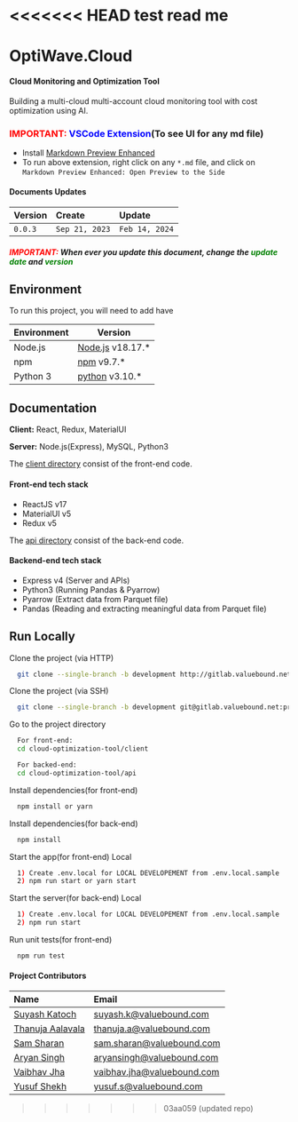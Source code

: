<<<<<<< HEAD
test read me
=======
# OptiWave.Cloud

#### Cloud Monitoring and Optimization Tool

<p>Building a multi-cloud multi-account cloud monitoring tool with cost optimization using AI.</p>

### <span style="color:red">IMPORTANT: </span><span style="color:blue">VSCode Extension</span>(To see UI for any md file)

- Install [Markdown Preview Enhanced](https://marketplace.visualstudio.com/items?itemName=shd101wyy.markdown-preview-enhanced)
- To run above extension, right click on any `*.md` file, and click on `Markdown Preview Enhanced: Open Preview to the Side`

#### Documents Updates

| Version | Create         | Update         |
| :------ | :------------- | :------------- |
| `0.0.3` | `Sep 21, 2023` | `Feb 14, 2024` |

##### <span style="color:red">IMPORTANT: </span> When ever you update this document, change the <span style="color:green">update date</span> and <span style="color:green">version</span>

## Environment

To run this project, you will need to add have

| Environment | Version                                                                    |
| ----------- | -------------------------------------------------------------------------- |
| Node.js     | [Node.js](https://nodejs.org/) v18.17.\*                                   |
| npm         | [npm](https://docs.npmjs.com/try-the-latest-stable-version-of-npm) v9.7.\* |
| Python 3    | [python](https://www.python.org/downloads/) v3.10.\*                       |

## Documentation

**Client:** React, Redux, MaterialUI

**Server:** Node.js(Express), MySQL, Python3

The [client directory](./client) consist of the front-end code.

#### Front-end tech stack

- ReactJS v17
- MaterialUI v5
- Redux v5

The [api directory](./api) consist of the back-end code.

#### Backend-end tech stack

- Express v4 (Server and APIs)
- Python3 (Running Pandas & Pyarrow)
- Pyarrow (Extract data from Parquet file)
- Pandas (Reading and extracting meaningful data from Parquet file)

## Run Locally

Clone the project (via HTTP)

```bash
  git clone --single-branch -b development http://gitlab.valuebound.net/product/cloud-optimization-tool.git
```

Clone the project (via SSH)

```bash
  git clone --single-branch -b development git@gitlab.valuebound.net:product/cloud-optimization-tool.git
```

Go to the project directory

```bash
  For front-end:
  cd cloud-optimization-tool/client
```

```bash
  For backed-end:
  cd cloud-optimization-tool/api
```

Install dependencies(for front-end)

```bash
  npm install or yarn
```

Install dependencies(for back-end)

```bash
  npm install
```

Start the app(for front-end) Local

```bash
  1) Create .env.local for LOCAL DEVELOPEMENT from .env.local.sample
  2) npm run start or yarn start
```

Start the server(for back-end) Local

```bash
  1) Create .env.local for LOCAL DEVELOPEMENT from .env.local.sample
  2) npm run start
```

Run unit tests(for front-end)

```bash
  npm run test
```

#### Project Contributors

| Name                                                       | Email                        |
| :--------------------------------------------------------- | :--------------------------- |
| [Suyash Katoch](https://www.linkedin.com/in/suyashkatoch/) | <suyash.k@valuebound.com>    |
| [Thanuja Aalavala]()                                       | <thanuja.a@valuebound.com>   |
| [Sam Sharan]()                                             | <sam.sharan@valuebound.com>  |
| [Aryan Singh]()                                            | <aryansingh@valuebound.com>  |
| [Vaibhav Jha]()                                            | <vaibhav.jha@valuebound.com> |
| [Yusuf Shekh](https://www.linkedin.com/in/yusuf-shekh/)    | <yusuf.s@valuebound.com>     |

>>>>>>> 03aa059 (updated repo)
